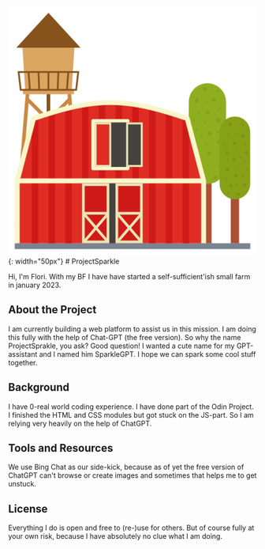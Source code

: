 ![farm image](images/farm.png "Farm Image"){: width="50px"} # ProjectSparkle

Hi, I'm Flori. With my BF I have have started a self-sufficient'ish small farm in january 2023.

## About the Project

I am currently building a web platform to assist us in this mission. I am doing this fully with the help of Chat-GPT (the free version). So why the name ProjectSprakle, you ask? Good question! I wanted a cute name for my GPT-assistant and I named him SparkleGPT. I hope we can spark some cool stuff together.

## Background

I have 0-real world coding experience. I have done part of the Odin Project. I finished the HTML and CSS modules but got stuck on the JS-part. So I am relying very heavily on the help of ChatGPT.

## Tools and Resources

We use Bing Chat as our side-kick, because as of yet the free version of ChatGPT can't browse or create images and sometimes that helps me to get unstuck.

## License

Everything I do is open and free to (re-)use for others. But of course fully at your own risk, because I have absolutely no clue what I am doing.
